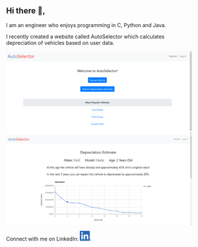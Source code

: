 ## Hi there 👋, 

I am an engineer who enjoys programming in C, Python and Java.

I recently created a website called AutoSelector which calculates depreciation of vehicles based on user data.

<img src="https://raw.githubusercontent.com/wt6/wt6/master/img/homepage.png" alt="Screenshot of homepage" width="800"/>

<img src="https://raw.githubusercontent.com/wt6/wt6/master/img/depreciation_example.png" alt="Screenshot example of depreciation estimate from website" width="800"/>

Connect with me on LinkedIn: 
<a href="https://linkedin.com/in/wesley-j-thompson">
    <img src="https://raw.githubusercontent.com/wt6/wt6/master/img/LI-In-Bug.png" alt="wesley-j-thompson | LinkedIn" width="32" height="27"/>
</a>

<!--
**wt6/wt6** is a ✨ _special_ ✨ repository because its `README.md` (this file) appears on your GitHub profile.

Here are some ideas to get you started:

- 🔭 I’m currently working on ...
- 🌱 I’m currently learning ...
- 👯 I’m looking to collaborate on ...
- 🤔 I’m looking for help with ...
- 💬 Ask me about ...
- 📫 How to reach me: ...
- 😄 Pronouns: ...
- ⚡ Fun fact: ...
-->
